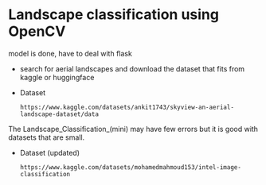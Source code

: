 # Landscape classification using OpenCV

model is done, have to deal with flask

* search for aerial landscapes and download the dataset that fits from kaggle or huggingface
* Dataset

      https://www.kaggle.com/datasets/ankit1743/skyview-an-aerial-landscape-dataset/data


The Landscape_Classification_(mini) may have few errors but it is good with datasets that are small.

* Dataset (updated)

      https://www.kaggle.com/datasets/mohamedmahmoud153/intel-image-classification
